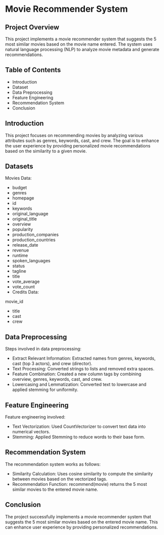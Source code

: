

# Movie Recommender System

## Project Overview
This project implements a movie recommender system that suggests the 5 most similar movies based on the movie name entered. The system uses natural language processing (NLP) to analyze movie metadata and generate recommendations.

## Table of Contents
- Introduction
- Dataset
- Data Preprocessing
- Feature Engineering
- Recommendation System
- Conclusion

## Introduction
This project focuses on recommending movies by analyzing various attributes such as genres, keywords, cast, and crew. The goal is to enhance the user experience by providing personalized movie recommendations based on the similarity to a given movie.


## Datasets

Movies Data:
- budget
- genres
- homepage
- id
- keywords
- original_language
- original_title
- overview
- popularity
- production_companies
- production_countries
- release_date
- revenue
- runtime
- spoken_languages
- status
- tagline
- title
- vote_average
- vote_count
- Credits Data:

movie_id
- title
- cast
- crew

## Data Preprocessing
Steps involved in data preprocessing:

- Extract Relevant Information: Extracted names from genres, keywords, cast (top 3 actors), and crew (director).
- Text Processing: Converted strings to lists and removed extra spaces.
- Feature Combination: Created a new column tags by combining overview, genres, keywords, cast, and crew.
- Lowercasing and Lemmatization: Converted text to lowercase and applied stemming for uniformity.

## Feature Engineering
Feature engineering involved:

- Text Vectorization: Used CountVectorizer to convert text data into numerical vectors.
- Stemming: Applied Stemming to reduce words to their base form.

## Recommendation System
The recommendation system works as follows:

- Similarity Calculation: Uses cosine similarity to compute the similarity between movies based on the vectorized tags.
- Recommendation Function: recommend(movie) returns the 5 most similar movies to the entered movie name.

## Conclusion
The project successfully implements a movie recommender system that suggests the 5 most similar movies based on the entered movie name. This can enhance user experience by providing personalized recommendations.
